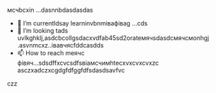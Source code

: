 мсчbcxin ...dasnnbdasdasdas
- 🌱 I’m currentldsay learninvbnmівафіваg ...сds
- 💞️ I’m looking tads uvlkghklj,asdcbcollgsdacxvdfab45sd2orateмячsdasdсмячсмonhgj .asvnmcxz..івавчясfddcasdds
- 📫 How to reach meячс фівяч...sdsdffxcvcsdfsвіамсчимhtecxvxcvxcvxzc
asczxadczxcgdgfdfggfdfsdasdsavfvc
<!---asdgfdcvasdasxv
kusniro921/kusniro921 is a ✨ special ✨ repository because its `README.md` (this file) appears on your GitHub profile.
You can click the Preview link to take a look at your changes.
--->
czz
